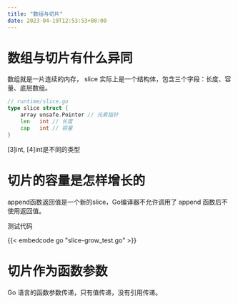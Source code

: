 ```yaml
---
title: "数组与切片"
date: 2023-04-19T12:53:53+08:00
---
```


# 数组与切片有什么异同

数组就是一片连续的内存， slice 实际上是一个结构体，包含三个字段：长度、容量、底层数组。

```go
// runtime/slice.go
type slice struct {
	array unsafe.Pointer // 元素指针
	len   int // 长度 
	cap   int // 容量
}
```

[3]int, [4]int是不同的类型

# 切片的容量是怎样增长的

append函数返回值是一个新的slice，Go编译器不允许调用了 append 函数后不使用返回值。

测试代码

{{< embedcode go "slice-grow_test.go" >}}

# 切片作为函数参数

Go 语言的函数参数传递，只有值传递，没有引用传递。
